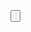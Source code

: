 <button 
class="sticky-wrapper__button" name="Close" 
onclick="document.getElementById('bottom-bar-slide').
classList.toggle('sticky-wrapper--hidden');">
